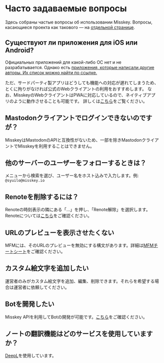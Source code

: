# Часто задаваемые вопросы
Здесь собраны частые вопросы об использовании Misskey. Вопросы, касающиеся проекта как такового — на [отдельной странице](./misskey).

## Существуют ли приложения для iOS или Android?
Официальных приложений для какой-либо ОС нет и не разрабатывается. Однако есть [приложения, которые написали другие авторы. Их список можно найти по ссылке.](./apps)

ただ、サードパーティ製アプリはどうしても機能への対応が遅れてしまうため、とくに拘りがなければ公式のWebクライアントの利用をおすすめします。 なお、MisskeyのWebクライアントはPWAに対応しているので、ネイティブアプリのように動作させることも可能です。 詳しくは[こちら](todo)をご覧ください。

## Mastodonクライアントでログインできないのですが？
MisskeyはMastodonのAPIと互換性がないため、一部を除きMastodonクライアントでMisskeyを利用することはできません。

## 他のサーバーのユーザーをフォローするときは？
メニューから検索を選び、ユーザー名をホスト込みで入力します。例: `@syuilo@misskey.io`

## Renoteを削除するには？
Renoteの時刻表示の隣にある「...」を押し、「Renote解除」を選択します。 Renoteについては[こちら](../features/note)をご確認ください。

## URLのプレビューを表示させたくない
MFMには、そのURLのプレビューを無効にする構文があります。詳細は[MFMチートシート](/mfm-cheat-sheet)をご確認ください。

## カスタム絵文字を追加したい
運営者のみがカスタム絵文字を追加、編集、削除できます。それらを希望する場合は運営者に依頼してください。

## Botを開発したい
Misskey APIを利用してBotの開発が可能です。[こちら](../advanced/develop-bot)をご確認ください。

## ノートの翻訳機能はどのサービスを使用していますか？
[DeepL](https://www.deepl.com/)を使用しています。
